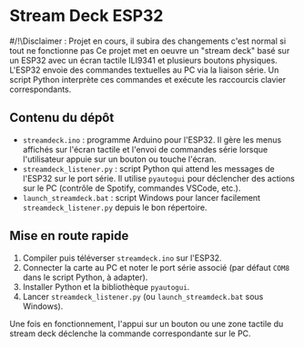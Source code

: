 # Stream Deck ESP32


#/!\Disclaimer : Projet en cours, il subira des changements c'est normal si tout ne fonctionne pas
Ce projet met en oeuvre un "stream deck" basé sur un ESP32 avec un écran tactile ILI9341 et plusieurs boutons physiques. L'ESP32 envoie des commandes textuelles au PC via la liaison série. Un script Python interprète ces commandes et exécute les raccourcis clavier correspondants.

## Contenu du dépôt

- `streamdeck.ino` : programme Arduino pour l'ESP32. Il gère les menus affichés sur l'écran tactile et l'envoi de commandes série lorsque l'utilisateur appuie sur un bouton ou touche l'écran.
- `streamdeck_listener.py` : script Python qui attend les messages de l'ESP32 sur le port série. Il utilise `pyautogui` pour déclencher des actions sur le PC (contrôle de Spotify, commandes VSCode, etc.).
- `launch_streamdeck.bat` : script Windows pour lancer facilement `streamdeck_listener.py` depuis le bon répertoire.

## Mise en route rapide

1. Compiler puis téléverser `streamdeck.ino` sur l'ESP32.
2. Connecter la carte au PC et noter le port série associé (par défaut `COM8` dans le script Python, à adapter).
3. Installer Python et la bibliothèque `pyautogui`.
4. Lancer `streamdeck_listener.py` (ou `launch_streamdeck.bat` sous Windows).

Une fois en fonctionnement, l'appui sur un bouton ou une zone tactile du stream deck déclenche la commande correspondante sur le PC.
